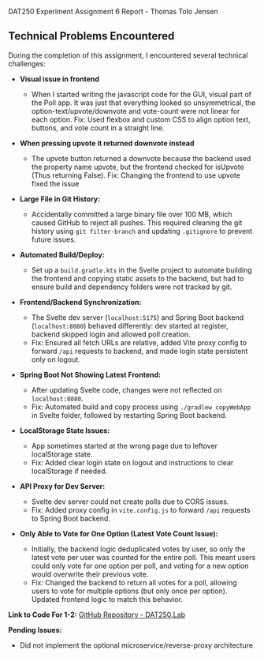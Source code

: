 DAT250 Experiment Assignment 6 Report - Thomas Tolo Jensen

## Technical Problems Encountered

During the completion of this assignment, I encountered several technical challenges:

- **Visual issue in frontend**
  - When I started writing the javascript code for the GUI, visual part of the Poll app. It was just that everything looked so unsymmetrical, the option-text/upvote/downvote and vote-count were not linear for each option. 
  Fix: Used flexbox and custom CSS to align option text, buttons, and vote count in a straight line.
- **When pressing upvote it returned downvote instead** 
  - The upvote button returned a downvote because the backend used the property name upvote, but the frontend checked for isUpvote (Thus returning False). 
  Fix: Changing the frontend to use upvote fixed the issue
- **Large File in Git History:**
  - Accidentally committed a large binary file over 100 MB, which caused GitHub to reject all pushes. This required cleaning the git history using `git filter-branch` and updating `.gitignore` to prevent future issues.
- **Automated Build/Deploy:**
  - Set up a `build.gradle.kts` in the Svelte project to automate building the frontend and copying static assets to the backend, but had to ensure build and dependency folders were not tracked by git.

- **Frontend/Backend Synchronization:**
  - The Svelte dev server (`localhost:5175`) and Spring Boot backend (`localhost:8080`) behaved differently: dev started at register, backend skipped login and allowed poll creation.
  - Fix: Ensured all fetch URLs are relative, added Vite proxy config to forward `/api` requests to backend, and made login state persistent only on logout.

- **Spring Boot Not Showing Latest Frontend:**
  - After updating Svelte code, changes were not reflected on `localhost:8080`.
  - Fix: Automated build and copy process using `./gradlew copyWebApp` in Svelte folder, followed by restarting Spring Boot backend.

- **LocalStorage State Issues:**
  - App sometimes started at the wrong page due to leftover localStorage state.
  - Fix: Added clear login state on logout and instructions to clear localStorage if needed.

- **API Proxy for Dev Server:**
  - Svelte dev server could not create polls due to CORS issues.
  - Fix: Added proxy config in `vite.config.js` to forward `/api` requests to Spring Boot backend.

- **Only Able to Vote for One Option (Latest Vote Count Issue):**
  - Initially, the backend logic deduplicated votes by user, so only the latest vote per user was counted for the entire poll. This meant users could only vote for one option per poll, and voting for a new option would overwrite their previous vote.
  - Fix: Changed the backend to return all votes for a poll, allowing users to vote for multiple options (but only once per option). Updated frontend logic to match this behavior.

**Link to Code For 1-2:**
[GitHub Repository - DAT250.Lab](https://github.com/ThomasTolo/Dat250.Lab)

**Pending Issues:**
- Did not implement the optional microservice/reverse-proxy architecture

